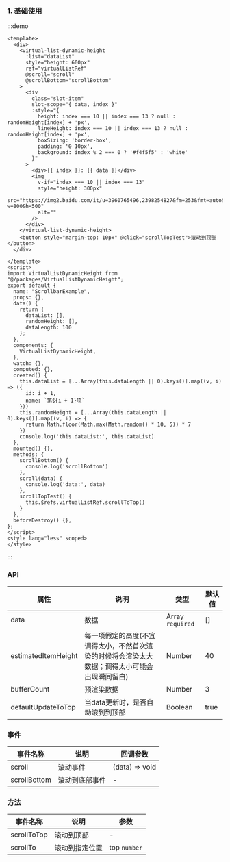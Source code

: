 ### 1. 基础使用

:::demo 

```vue
<template>
  <div>
    <virtual-list-dynamic-height 
      :list="dataList" 
      style="height: 600px"
      ref="virtualListRef"
      @scroll="scroll"
      @scrollBottom="scrollBottom"
    >
      <div
        class="slot-item"
        slot-scope="{ data, index }"
        :style="{
          height: index === 10 || index === 13 ? null : randomHeight[index] + 'px',
          lineHeight: index === 10 || index === 13 ? null : randomHeight[index] + 'px',
          boxSizing: 'border-box',
          padding: '0 10px',
          background: index % 2 === 0 ? '#f4f5f5' : 'white'
        }"
      >
        <div>{{ index }}: {{ data }}</div>
        <img
          v-if="index === 10 || index === 13"
          style="height: 300px"
          src="https://img2.baidu.com/it/u=3960765496,2398254827&fm=253&fmt=auto&app=138&f=JPEG?w=800&h=500"
          alt=""
        />
      </div>
    </virtual-list-dynamic-height>
    <button style="margin-top: 10px" @click="scrollTopTest">滚动到顶部</button>
  </div>

</template>
<script>
import VirtualListDynamicHeight from "@/packages/VirtualListDynamicHeight";
export default {
  name: "ScrollbarExample",
  props: {},
  data() {
    return {
      dataList: [],
      randomHeight: [],
      dataLength: 100
    };
  },
  components: {
    VirtualListDynamicHeight,
  },
  watch: {},
  computed: {},
  created() {
    this.dataList = [...Array(this.dataLength || 0).keys()].map((v, i) => ({
      id: i + 1,
      name: `第${i + 1}项`
    }))
    this.randomHeight = [...Array(this.dataLength || 0).keys()].map((v, i) => {
      return Math.floor(Math.max(Math.random() * 10, 5)) * 7
    })
    console.log('this.dataList:', this.dataList)
  },
  mounted() {},
  methods: {
    scrollBottom() {
      console.log('scrollBottom')
    },
    scroll(data) {
      console.log('data:', data)
    },
    scrollTopTest() {
      this.$refs.virtualListRef.scrollToTop()
    }
  },
  beforeDestroy() {},
};
</script>
<style lang="less" scoped>
</style>
```

:::

### API

| 属性       | 说明           | 类型         | 默认值 |
| ---------- | -------------- | ------------ | ------ |
| data  | 数据  | Array `required` | [] |
| estimatedItemHeight | 每一项假定的高度(不宜调得太小，不然首次渲染的时候将会渲染太大数据；调得太小可能会出现瞬间留白) | Number | 40     |
| bufferCount | 预渲染数据 | Number       | 3     |
| defaultUpdateToTop | 当data更新时，是否自动滚到到顶部 | Boolean       | true     |

### 事件

| 事件名称  | 说明                 | 回调参数           |
| --------- | -------------------- | ------------------ |
| scroll | 滚动事件 | (data) => void |
| scrollBottom | 滚动到底部事件 | - |

### 方法

| 事件名称  | 说明                 | 参数           |
| --------- | -------------------- | ------------------ |
| scrollToTop | 滚动到顶部 | - |
| scrollTo | 滚动到指定位置 | top `number` |
